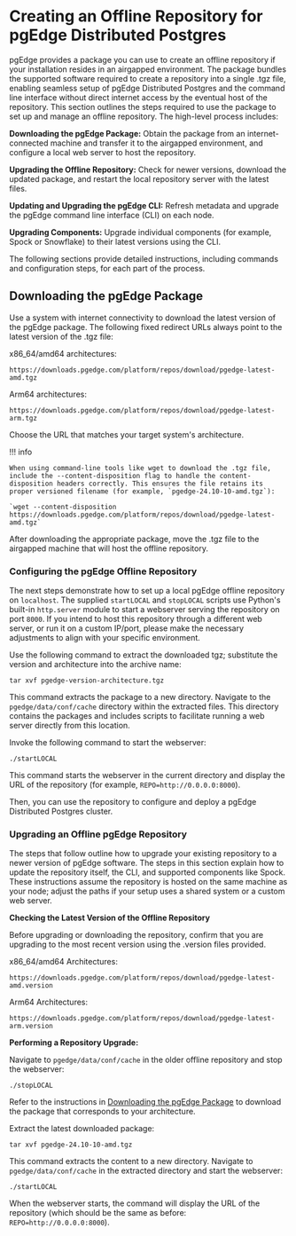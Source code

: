 # Creating an Offline Repository for pgEdge Distributed Postgres

pgEdge provides a package you can use to create an offline repository if your installation resides in an airgapped environment. The package bundles the supported software required to create a repository into a single .tgz file, enabling seamless setup of pgEdge Distributed Postgres and the command line interface without direct internet access by the eventual host of the repository. This section outlines the steps required to use the package to set up and manage an offline repository. The high-level process includes:

**Downloading the pgEdge Package:** Obtain the package from an internet-connected machine and transfer it to the airgapped environment, and configure a local web server to host the repository.

**Upgrading the Offline Repository:** Check for newer versions, download the updated package, and restart the local repository server with the latest files.

**Updating and Upgrading the pgEdge CLI:** Refresh metadata and upgrade the pgEdge command line interface (CLI) on each node.

**Upgrading Components:** Upgrade individual components (for example, Spock or Snowflake) to their latest versions using the CLI.

The following sections provide detailed instructions, including commands and configuration steps, for each part of the process.

## Downloading the pgEdge Package

Use a system with internet connectivity to download the latest version of the pgEdge package. The following fixed redirect URLs always point to the latest version of the .tgz file:

x86_64/amd64 architectures:

`https://downloads.pgedge.com/platform/repos/download/pgedge-latest-amd.tgz`

Arm64 architectures:

`https://downloads.pgedge.com/platform/repos/download/pgedge-latest-arm.tgz`

Choose the URL that matches your target system's architecture.
 
!!! info

    When using command-line tools like wget to download the .tgz file, include the --content-disposition flag to handle the content-disposition headers correctly. This ensures the file retains its proper versioned filename (for example, `pgedge-24.10-10-amd.tgz`): 
    
    `wget --content-disposition https://downloads.pgedge.com/platform/repos/download/pgedge-latest-amd.tgz`

After downloading the appropriate package, move the .tgz file to the airgapped machine that will host the offline repository.

### Configuring the pgEdge Offline Repository

The next steps demonstrate how to set up a local pgEdge offline repository on `localhost`. The supplied `startLOCAL` and `stopLOCAL` scripts use Python's built-in `http.server` module to start a webserver serving the repository on port `8000`. If you intend to host this repository through a different web server, or run it on a custom IP/port, please make the necessary adjustments to align with your specific environment.

Use the following command to extract the downloaded tgz; substitute the version and architecture into the archive name:

`tar xvf pgedge-version-architecture.tgz`

This command extracts the package to a new directory.  Navigate to the `pgedge/data/conf/cache` directory within the extracted files. This directory contains the packages and includes scripts to facilitate running a web server directly from this location.

Invoke the following command to start the webserver:

`./startLOCAL`

This command starts the webserver in the current directory and display the URL of the repository (for example, `REPO=http://0.0.0.0:8000`).

Then, you can use the repository to configure and deploy a pgEdge Distributed Postgres cluster.


### Upgrading an Offline pgEdge Repository

The steps that follow outline how to upgrade your existing repository to a newer version of pgEdge software. The steps in this section explain how to update the repository itself, the CLI, and supported components like Spock. These instructions assume the repository is hosted on the same machine as your node; adjust the paths if your setup uses a shared system or a custom web server.

**Checking the Latest Version of the Offline Repository**

Before upgrading or downloading the repository, confirm that you are upgrading to the most recent version using the .version files provided.

x86_64/amd64 Architectures:

`https://downloads.pgedge.com/platform/repos/download/pgedge-latest-amd.version`

Arm64 Architectures:

`https://downloads.pgedge.com/platform/repos/download/pgedge-latest-arm.version`


**Performing a Repository Upgrade:**

Navigate to `pgedge/data/conf/cache` in the older offline repository and stop the webserver: 

`./stopLOCAL`

Refer to the instructions in [Downloading the pgEdge Package](#downloading-the-pgedge-package) to download the package that corresponds to your architecture.

Extract the latest downloaded package:

`tar xvf pgedge-24.10-10-amd.tgz`

This command extracts the content to a new directory.  Navigate to `pgedge/data/conf/cache` in the extracted directory and start the webserver: 

`./startLOCAL`

When the webserver starts, the command will display the URL of the repository (which should be the same as before: `REPO=http://0.0.0.0:8000`).


